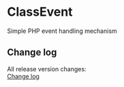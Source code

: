 ClassEvent
============
Simple PHP event handling mechanism

Change log
--------------
All release version changes:  
[Change log](https://github.com/chajr/class-event/wiki/Change-log "Change log")